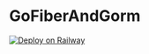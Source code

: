 # GoFiberAndGorm
[![Deploy on Railway](https://railway.app/button.svg)](https://railway.app/template/n_Nx2x?referralCode=0C0Udh)
